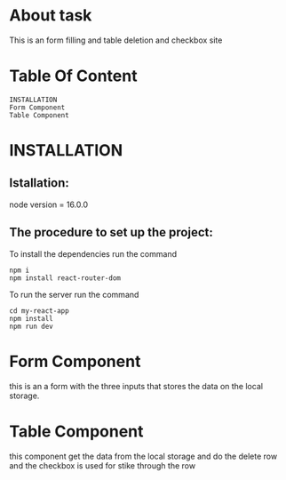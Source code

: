 # About task
This is an form filling and table deletion and checkbox site

# Table Of Content

    INSTALLATION
    Form Component
    Table Component

# INSTALLATION
## Istallation:

node version = 16.0.0
## The procedure to set up the project:
To install the dependencies run the command

    npm i
    npm install react-router-dom

To run the server run the command

    cd my-react-app
    npm install
    npm run dev

# Form Component

this is an a form with the three inputs that stores the data on the local storage.

# Table Component

this component get the data from the local storage and do the delete row and the checkbox is used for stike through the row 


    

